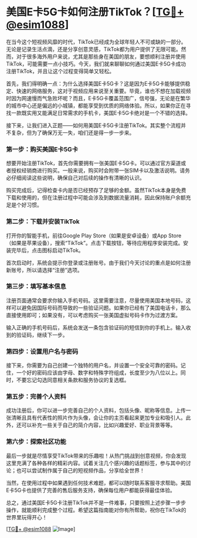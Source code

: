 # 美国E卡5G卡如何注册TikTok？[[TG💪+ @esim1088](https://t.me/s/esim1088)]

在当今这个短视频风靡的时代，TikTok已经成为全球年轻人不可或缺的一部分。无论是记录生活点滴，还是分享创意灵感，TikTok都为用户提供了无限可能。然而，对于很多海外用户来说，尤其是那些身在美国的朋友，要想顺利注册并使用TikTok，可能需要一点小技巧。今天，我们就来聊聊如何通过美国E卡5G卡成功注册TikTok，并且让这个过程变得简单又轻松。

首先，我们得明确一点：为什么选择美国E卡5G卡？这是因为E卡5G卡能够提供稳定、快速的网络服务，这对于视频应用来说至关重要。毕竟，谁也不想在加载视频时因为网速慢而气急败坏呢？而且，E卡5G卡覆盖范围广，信号强，无论是在繁华的城市中心还是偏远的小城镇，都能享受到优质的网络体验。所以，如果你正在寻找一款既实用又能满足日常需求的手机卡，美国E卡5G卡绝对是一个不错的选择。

接下来，让我们进入正题——如何用美国E卡5G卡注册TikTok。其实整个流程并不复杂，但为了确保万无一失，咱们还是得一步一步来。

### 第一步：购买美国E卡5G卡

想要开始注册TikTok，首先你需要拥有一张美国E卡5G卡。可以通过官方渠道或者授权经销商进行购买。一般来说，购买时会附带一张SIM卡以及激活说明。请务必仔细阅读这些说明，确保自己对后续的操作有清晰的认识。

购买完成后，记得检查卡内是否已经预存了足够的金额。虽然TikTok本身是免费下载和使用的，但在注册过程中可能会涉及到数据流量消耗，因此保持账户余额充足是个好习惯。

### 第二步：下载并安装TikTok

打开你的智能手机，前往Google Play Store（如果是安卓设备）或App Store（如果是苹果设备），搜索“TikTok”。点击下载按钮，等待应用程序安装完成。安装完毕后，点击图标启动TikTok。

首次启动时，系统会提示你登录或注册账号。由于我们今天讨论的重点是如何注册新账号，所以请选择“注册”选项。

### 第三步：填写基本信息

注册页面通常会要求你输入手机号码。这里需要注意，尽量使用美国本地号码，这样可以避免因国际号码而导致的一些验证问题。如果你已经有了美国电话卡，那么直接使用即可；如果没有，可以考虑购买一张美国虚拟号码卡作为过渡方案。

输入正确的手机号码后，系统会发送一条包含验证码的短信到你的手机上。输入收到的验证码，继续下一步。

### 第四步：设置用户名与密码

接下来，你需要为自己创建一个独特的用户名，并设置一个安全可靠的密码。记住，一个好的密码应该由字母、数字和特殊字符组成，长度至少为八位以上。同时，不要忘记勾选同意相关条款和服务协议的复选框。

### 第五步：完善个人资料

成功注册后，你可以进一步完善自己的个人资料，包括头像、昵称等信息。上传一张清晰且具有代表性的照片作为头像，会让你的主页看起来更加专业和吸引人。此外，还可以补充一些关于自己的简介内容，比如兴趣爱好、职业背景等等。

### 第六步：探索社区功能

最后一步就是尽情享受TikTok带来的乐趣啦！从热门挑战到创意视频，你会发现这里充满了各种各样的精彩内容。试着关注几个感兴趣的话题标签，参与其中的讨论；也可以尝试制作属于自己的短视频作品，分享给全世界！

当然，在使用过程中如果遇到任何技术难题，都可以随时联系客服寻求帮助。美国E卡5G卡也提供了完善的售后服务支持，确保每位用户都能获得最佳体验。

总之，通过美国E卡5G卡注册TikTok并不是一件难事，只要按照上述步骤一步步操作，就能顺利完成整个过程。希望这篇指南能对你有所帮助，祝你在TikTok的世界里玩得开心！

[[TG💪+ @esim1088](https://t.me/s/esim1088) ![Image](https://i.postimg.cc/4NQfJmqS/Snipaste-2025-05-13-00-14-12.png)]